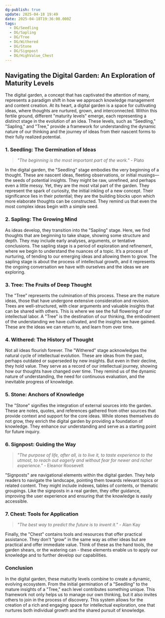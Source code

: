 ```yaml
---
dg-publish: true
update: 2025-04-18 19:49
date: 2025-04-18T19:36:00.000Z
tags:
  - DG/Seedling
  - DG/Sapling
  - DG/Tree
  - DG/Withered
  - DG/Stone
  - DG/Signpost
  - DG/HighValue_Chest
---
```


## Navigating the Digital Garden: An Exploration of Maturity Levels

The digital garden, a concept that has captivated the attention of many, represents a paradigm shift in how we approach knowledge management and content creation. At its heart, a digital garden is a space for cultivating ideas, where thoughts are nurtured, grown, and interconnected. Within this fertile ground, different "maturity levels" emerge, each representing a distinct stage in the evolution of an idea. These levels, such as "Seedling," "Sapling," and "Tree," provide a framework for understanding the dynamic nature of our thinking and the journey of ideas from their nascent forms to their fully realized potential.

### 1. Seedling: The Germination of Ideas

>_"The beginning is the most important part of the work."_ - Plato

In the digital garden, the "Seedling" stage embodies the very beginning of a thought. These are nascent ideas, fleeting observations, or initial musings—the seeds of potential insights. They might be raw, unrefined, and perhaps even a little messy. Yet, they are the most vital part of the garden. They represent the spark of curiosity, the initial inkling of a new concept. Their significance lies in their potential; they are the building blocks upon which more elaborate thoughts can be constructed. They remind us that even the most complex ideas begin with a simple seed.

### 2. Sapling: The Growing Mind

As ideas develop, they transition into the "Sapling" stage. Here, we find thoughts that are beginning to take shape, showing some structure and depth. They may include early analyses, arguments, or tentative conclusions. The sapling stage is a period of exploration and refinement, where we begin to understand the nuances of a topic. It’s a process of nurturing, of tending to our emerging ideas and allowing them to grow. The sapling stage is about the process of intellectual growth, and it represents the ongoing conversation we have with ourselves and the ideas we are exploring.

### 3. Tree: The Fruits of Deep Thought

The "Tree" represents the culmination of this process. These are the mature ideas, those that have undergone extensive consideration and revision. Trees are well-structured, with clear arguments and valuable insights that can be shared with others. This is where we see the full flowering of our intellectual labor. A "Tree" is the destination of our thinking, the embodiment of the understanding we have cultivated, and the insights we have gained. These are the ideas we can return to, and learn from over time.

### 4. Withered: The History of Thought

Not all ideas flourish forever. The "Withered" stage acknowledges the natural cycle of intellectual evolution. These are ideas from the past, perhaps outdated or superseded by new insights. But even in their decline, they hold value. They serve as a record of our intellectual journey, showing how our thoughts have changed over time. They remind us of the dynamic nature of understanding, the need for continuous evaluation, and the inevitable progress of knowledge.

### 5. Stone: Anchors of Knowledge

The "Stone" signifies the integration of external sources into the garden. These are notes, quotes, and references gathered from other sources that provide context and support for the core ideas. While stones themselves do not grow, they enrich the digital garden by providing a foundation of knowledge. They enhance our understanding and serve as a starting point for future inquiry.


### 6. Signpost: Guiding the Way

>_"The purpose of life, after all, is to live it, to taste experience to the utmost, to reach out eagerly and without fear for newer and richer experience."_ - Eleanor Roosevelt

"Signposts" are navigational elements within the digital garden. They help readers to navigate the landscape, pointing them towards relevant topics or related content. They might include indexes, tables of contents, or thematic groupings. Like the signposts in a real garden, they offer guidance, improving the user experience and ensuring that the knowledge is easily accessible.

### 7. Chest: Tools for Application

>_"The best way to predict the future is to invent it."_ - Alan Kay

Finally, the "Chest" contains tools and resources that offer practical assistance. They don't "grow" in the same way as other ideas but are practical and offer immediate value. Think of these as the hand tools, the garden shears, or the watering can - these elements enable us to apply our knowledge and to further develop our capabilities.

### Conclusion

In the digital garden, these maturity levels combine to create a dynamic, evolving ecosystem. From the initial germination of a "Seedling" to the mature insights of a "Tree," each level contributes something unique. This framework not only helps us to manage our own thinking, but it also invites others to join in the process of discovery. This system allows for the creation of a rich and engaging space for intellectual exploration, one that nurtures both individual growth and the shared pursuit of knowledge.
